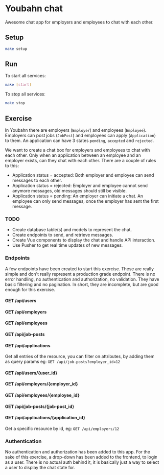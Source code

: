 # Youbahn chat

Awesome chat app for employers and employees to chat with each other.

## Setup

```bash
make setup
```

## Run

To start all services:

```bash
make [start]
```

To stop all services:

```bash
make stop
```

## Exercise

In Youbahn there are employers (`Employer`) and employees (`Employee`).
Employers can post jobs (`JobPost`) and employees can apply (`Application`)
to them. An application can have 3 states `pending`, `accepted` and `rejected`.

We want to create a chat box for employers and employees to chat with each other.
Only when an application between an employee and an employer exists, can they chat
with each other. There are a couple of rules to this:

- Application status = accepted:
  Both employer and employee can send messages to each other.
- Application status = rejected:
  Employer and employee cannot send anymore messages, old messages should still be visible.
- Application status = pending:
  An employer can initiate a chat. An employee can only send messages, once the employer has sent the first message.

### TODO

- Create database table(s) and models to represent the chat.
- Create endpoints to send, and retrieve messages.
- Create Vue components to display the chat and handle API interaction.
- Use Pusher to get real time updates of new messages.

### Endpoints

A few endpoints have been created to start this exercise. These are really simple
and don't really represent a production grade endpoint. There is no error handling,
no authentication and authorization, no validation. They have basic filtering and
no pagination. In short, they are incomplete, but are good enough for this exercise.

#### GET /api/users

#### GET /api/employers

#### GET /api/employees

#### GET /api/job-posts

#### GET /api/applications

Get all entries of the resource, you can filter on attributes, by adding them as query params eg:
`GET /api/job-posts?employer_id=12`

#### GET /api/users/{user_id}

#### GET /api/employers/{employer_id}

#### GET /api/employees/{employee_id}

#### GET /api/job-posts/{job-post_id}

#### GET /api/applications/{application_id}

Get a specific resource by id, eg:
`GET /api/employers/12`

### Authentication
No authentication and authorization has been added to this app. For the sake of
this exercise, a drop-down has been added to the frontend, to login as a user.
There is no actual auth behind it, it is basically just a way to select a user
to display the chat state for.
